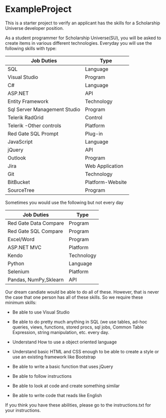 # ExampleProject
This is a starter project to verify an applicant has the skills for a Scholarship Universe developer position.

As a student programmer for Scholarship Universe(SU), you will be asked to create items in various different technologies.
Everyday you will use the following skills with type:

|Job Duties	| Type |
|--------|---------|
|SQL  |	Language |
|Visual Studio	|Program |
|C# |	Language |
|ASP.NET |	API |
| Entity Framework |	Technology |
|Sql Server Management Studio |	Program |
|Telerik RadGrid |	Control |
|Telerik -Other controls |	Platform |
|Red Gate SQL Prompt |	Plug-in |
|JavaScript	|Language |
|jQuery	|API |
|Outlook|	Program |
|Jira	|Web Application|
|Git |	Technology |
|BitBucket	|Platform-Website |
|SourceTree	|Program |


Sometimes you would use the following but not every day


|Job Duties	| Type |
|--------|---------|
|Red Gate Data Compare	|Program |
|Red Gate SQL Compare	|Program |
|Excel/Word	|Program |
|ASP.NET MVC	|Platform |
|Kendo	|Technology |
|Python	|Language |
|Selenium|	Platform|
|Pandas, NumPy,Sklearn | API|



Our dream candiate would be able to do all of these. However, that is never the case that one person has all of these skills.
So we require these minimum skills:
* Be able to use Visual Studio
* Be able to do pretty much anything in SQL (we use tables, ad-hoc queries, views, functions, stored procs, sql jobs, Common Table Expression, string manipulation, etc. every day.
* Understand How to use a object oriented language

* Understand basic HTML and CSS enough to be able to create a style or use an existing framework like Bootstrap

* Be able to write a basic function that uses jQuery

* Be able to follow instructions 

* Be able to look at code and create something similar

* Be able to write code that reads like English

If you think you have these abilities, please go to the instructions.txt for your instructions.



